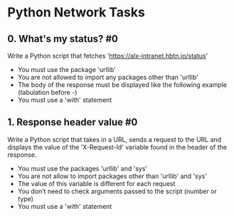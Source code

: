 # Python Network Tasks

## 0. What's my status? #0

Write a Python script that fetches 'https://alx-intranet.hbtn.io/status'
- You must use the package 'urllib'
- You are not allowed to import any packages other than 'urllib'
- The body of the response must be displayed like the following example (tabulation before -)
- You must use a 'with' statement

## 1. Response header value #0
Write a Python script that takes in a URL, sends a request to the URL and displays the value of the 'X-Request-Id' variable found in the header of the response.
- You must use the packages 'urllib' and 'sys'
- You are not allow to import packages other than 'urllib' and 'sys'
- The value of this variable is different for each request
- You don’t need to check arguments passed to the script (number or type)
- You must use a 'with' statement
